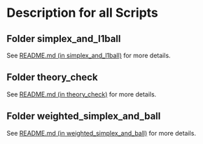 # Description for all Scripts

## Folder simplex_and_l1ball

See [README.md (in simplex_and_l1ball)](src/simplex_and_l1ball) for more details.

## Folder theory_check

See [README.md (in theory_check)](src/theory_check) for more details.

## Folder weighted_simplex_and_ball

See [README.md (in weighted_simplex_and_ball)](src/weighted_simplex_and_ball) for more details.
